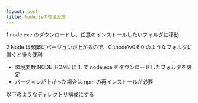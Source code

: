 ```yaml
---
layout: post
title: Node.jsの環境設定
---
```


1 node.exe のダウンロードし、任意のインストールしたいフォルダに移動

2 Node は頻繁にバージョンが上がるので、C:\node\v0.6.0 のようなフォルダに置くと後々便利

- 環境変数 NODE_HOME に 1. で node.exe をダウンロードしたフォルダを設定
- バージョンが上がった場合は npm の再インストールが必要 


以下のようなディレクトリ構成にする


